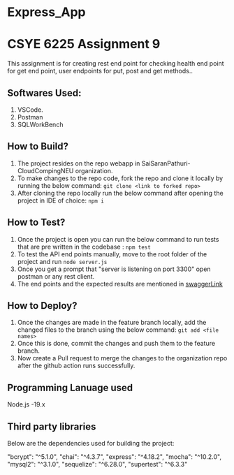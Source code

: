 # Express_App

# CSYE 6225 Assignment 9

This assignment is for creating rest end point for checking health end point for get end point, user endpoints for put, post and get methods..

## Softwares Used:

1. VSCode.
2. Postman
3. SQLWorkBench

## How to Build?

1. The project resides on the repo webapp in SaiSaranPathuri-CloudCompingNEU organization.
2. To make changes to the repo code, fork the repo and clone it locally by running the below command: `git clone <link to forked repo>`
3. After cloning the repo locally run the below command after opening the project in IDE of choice:
   `npm i`

## How to Test?

1. Once the project is open you can run the below command to run tests that are pre written in the codebase :
   `npm test`
2. To test the API end points manually, move to the root folder of the project and run `node server.js`
3. Once you get a prompt that "server is listening on port 3300" open postman or any rest client.
4. The end points and the expected results are mentioned in [swaggerLink](https://app.swaggerhub.com/apis-docs/csye6225-webapp/cloud-native-webapp/spring2023-a1#/)

## How to Deploy?

1. Once the changes are made in the feature branch locally, add the changed files to the branch using the below command: `git add <file names>`
2. Once this is done, commit the changes and push them to the feature branch.
3. Now create a Pull request to merge the changes to the organization repo after the github action runs successfully.

## Programming Lanuage used

Node.js -19.x

## Third party libraries

Below are the dependencies used for building the project:

"bcrypt": "^5.1.0",
"chai": "^4.3.7",
"express": "^4.18.2",
"mocha": "^10.2.0",
"mysql2": "^3.1.0",
"sequelize": "^6.28.0",
"supertest": "^6.3.3"
